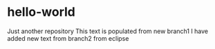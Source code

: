 # hello-world
Just another repository
This text is populated from new branch1
I have added new text from branch2 from eclipse
